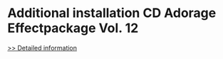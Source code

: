 # Additional installation CD Adorage Effectpackage Vol. 12
[>> Detailed information](https://secure.element5.com/esales/product.html?productid=300428412&affiliateid=200057808)